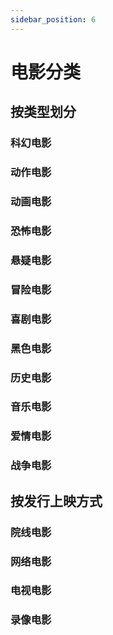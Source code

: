 ```yaml
---
sidebar_position: 6
---
```


# 电影分类

## 按类型划分

### 科幻电影
### 动作电影
### 动画电影
### 恐怖电影
### 悬疑电影
### 冒险电影
### 喜剧电影
### 黑色电影
### 历史电影
### 音乐电影
### 爱情电影
### 战争电影

## 按发行上映方式
### 院线电影
### 网络电影
### 电视电影
### 录像电影

